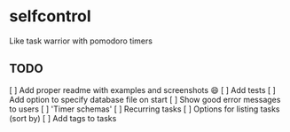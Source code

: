 # selfcontrol
Like task warrior with pomodoro timers

## TODO

[ ] Add proper readme with examples and screenshots :smile:
[ ] Add tests
[ ] Add option to specify database file on start
[ ] Show good error messages to users
[ ] 'Timer schemas'
[ ] Recurring tasks
[ ] Options for listing tasks (sort by)
[ ] Add tags to tasks
